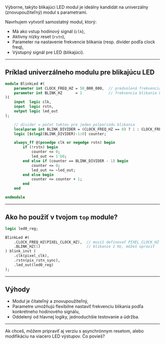 Výborne, takýto blikajúci LED modul je ideálny kandidát na univerzálny (znovupoužiteľný) modul s parametrami.

Navrhujem vytvoriť samostatný modul, ktorý:

* Má ako vstup hodinový signál (`clk`),
* Aktívny nízky reset (`rstn`),
* Parameter na nastavenie frekvencie blikania (resp. divider podľa clock freq),
* Výstupný signál pre LED (blikajúci).

---

## Príklad univerzálneho modulu pre blikajúcu LED

```systemverilog
module BlinkLed #(
    parameter int CLOCK_FREQ_HZ = 50_000_000,  // predvolená frekvencia hodinového signálu
    parameter int BLINK_HZ      = 1            // frekvencia blikania LED v Hz
)(
    input  logic clk,
    input  logic rstn,
    output logic led_out
);

    // divider = počet taktov pre jeden polperiódu blikania
    localparam int BLINK_DIVIDER = (CLOCK_FREQ_HZ == 0) ? 1 : CLOCK_FREQ_HZ / (2 * BLINK_HZ);
    logic [$clog2(BLINK_DIVIDER)-1:0] counter;

    always_ff @(posedge clk or negedge rstn) begin
        if (!rstn) begin
            counter <= 0;
            led_out <= 1'b0;
        end else if (counter == BLINK_DIVIDER - 1) begin
            counter <= 0;
            led_out <= ~led_out;
        end else begin
            counter <= counter + 1;
        end
    end

endmodule
```

---

## Ako ho použiť v tvojom `top` module?

```systemverilog
logic led0_reg;

BlinkLed #(
    .CLOCK_FREQ_HZ(PIXEL_CLOCK_HZ),  // musíš definovať PIXEL_CLOCK_HZ ako integer
    .BLINK_HZ(1)                     // blikanie 1 Hz, môžeš upraviť
) blink_inst (
    .clk(pixel_clk),
    .rstn(pix_rstn_sync),
    .led_out(led0_reg)
);
```

---

## Výhody

* Modul je čitateľný a znovupoužiteľný,
* Parametre umožňujú flexibilne nastaviť frekvenciu blikania podľa konkrétneho hodinového signálu,
* Oddelený od hlavnej logiky, jednoduchšie testovanie a údržba.

---

Ak chceš, môžem pripraviť aj verziu s asynchrónnym resetom, alebo modifikáciu na viacero LED výstupov. Čo povieš?
